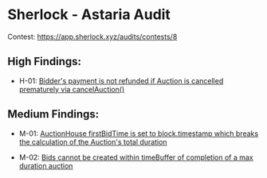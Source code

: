 # Sherlock - Astaria Audit 

Contest: https://app.sherlock.xyz/audits/contests/8

## High Findings:

- H-01: [Bidder's payment is not refunded if Auction is cancelled prematurely via cancelAuction()](https://github.com/cryptostaker2/blockchain-audits/blob/main/sherlock/2022-11-Astaria/H-01.md)

## Medium Findings:

- M-01: [AuctionHouse firstBidTime is set to block.timestamp which breaks the calculation of the Auction's total duration](https://github.com/cryptostaker2/blockchain-audits/blob/main/sherlock/2022-11-Astaria/M-01.md)

- M-02: [Bids cannot be created within timeBuffer of completion of a max duration auction](https://github.com/cryptostaker2/blockchain-audits/blob/main/sherlock/2022-11-Astaria/M-02.md)
